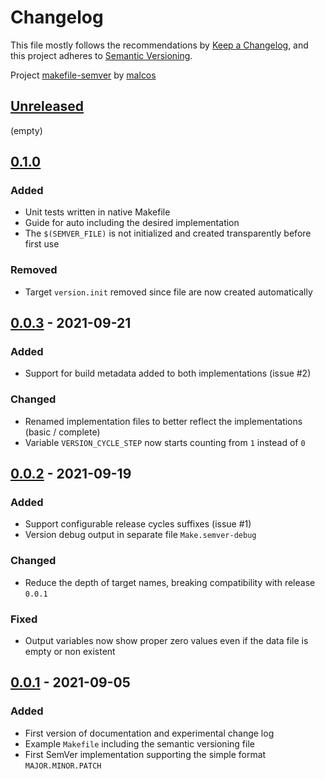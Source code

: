 # Changelog

This file mostly follows the recommendations by [Keep a Changelog](https://keepachangelog.com/en/1.0.0/),
and this project adheres to [Semantic Versioning](https://semver.org/spec/v2.0.0.html).

Project [makefile-semver](https://github.com/malcos/makefile-semver) by [malcos](https://github.com/malcos)

## [Unreleased]

(empty)

## [0.1.0]

### Added

- Unit tests written in native Makefile
- Guide for auto including the desired implementation
- The `$(SEMVER_FILE)` is not initialized and created transparently  before first use

### Removed

- Target `version.init` removed since file are now created automatically

## [0.0.3] - 2021-09-21

### Added

- Support for build metadata added to both implementations (issue #2)

### Changed

- Renamed implementation files to better reflect the implementations (basic / complete)
- Variable `VERSION_CYCLE_STEP` now starts counting from `1` instead of `0`

## [0.0.2] - 2021-09-19

### Added

- Support configurable release cycles suffixes (issue #1)
- Version debug output in separate file `Make.semver-debug`

### Changed

- Reduce the depth of target names, breaking compatibility with release `0.0.1`

### Fixed

- Output variables now show proper zero values even if the data file is empty or non existent

## [0.0.1] - 2021-09-05

### Added

- First version of documentation and experimental change log
- Example `Makefile` including the semantic versioning file
- First SemVer implementation supporting the simple format `MAJOR.MINOR.PATCH`

[Unreleased]: https://github.com/malcos/makefile-semver/tree/master
[0.1.0]: https://github.com/malcos/makefile-semver/tree/0.1.0
[0.0.3]: https://github.com/malcos/makefile-semver/tree/0.0.3
[0.0.2]: https://github.com/malcos/makefile-semver/tree/0.0.2
[0.0.1]: https://github.com/malcos/makefile-semver/tree/0.0.1
